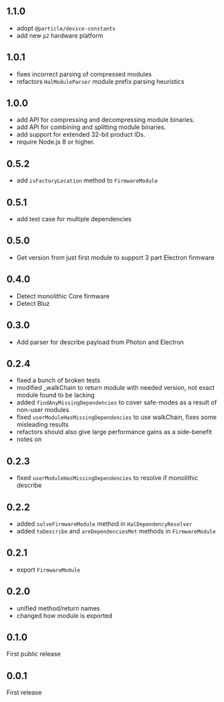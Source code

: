 ## 1.1.0

* adopt `@particle/device-constants`
* add new `p2` hardware platform

## 1.0.1

* fixes incorrect parsing of compressed modules
* refactors `HalModuleParser` module prefix parsing heuristics

## 1.0.0

* add API for compressing and decompressing module binaries.
* add API for combining and splitting module binaries.
* add support for extended 32-bit product IDs.
* require Node.js 8 or higher.

## 0.5.2

* add `isFactoryLocation` method to `FirmwareModule`

## 0.5.1

* add test case for multiple dependencies

## 0.5.0

* Get version from just first module to support 3 part Electron firmware

## 0.4.0

* Detect monolithic Core firmware
* Detect Bluz

## 0.3.0

* Add parser for describe payload from Photon and Electron

## 0.2.4

* fixed a bunch of broken tests
* modified _walkChain to return module with needed version, not exact module found to be lacking
* added `findAnyMissingDependencies` to cover safe-modes as a result of non-user modules
* fixed `userModuleHasMissingDependencies` to use walkChain, fixes some misleading results
* refactors should also give large performance gains as a side-benefit
* notes on 


## 0.2.3

* fixed `userModuleHasMissingDependencies` to resolve if monolithic describe

## 0.2.2

* added `solveFirmwareModule` method in `HalDependencyResolver`
* added `toDescribe` and `areDependenciesMet` methods in `FirmwareModule`

## 0.2.1

* export `FirmwareModule`

## 0.2.0

* unified method/return names
* changed how module is exported

## 0.1.0

First public release

## 0.0.1


First release
